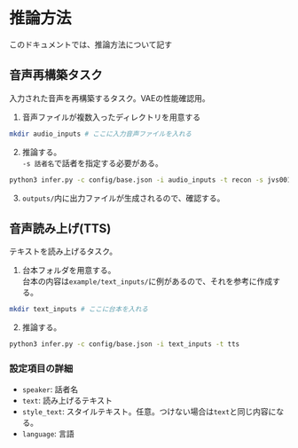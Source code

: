 # 推論方法
このドキュメントでは、推論方法について記す

## 音声再構築タスク
入力された音声を再構築するタスク。VAEの性能確認用。  

1. 音声ファイルが複数入ったディレクトリを用意する
```sh
mkdir audio_inputs # ここに入力音声ファイルを入れる
```

2. 推論する。  
`-s 話者名`で話者を指定する必要がある。 
```sh
python3 infer.py -c config/base.json -i audio_inputs -t recon -s jvs001
```

3. `outputs/`内に出力ファイルが生成されるので、確認する。

## 音声読み上げ(TTS)
テキストを読み上げるタスク。

1. 台本フォルダを用意する。  
台本の内容は`example/text_inputs/`に例があるので、それを参考に作成する。
```sh
mkdir text_inputs # ここに台本を入れる
```

2. 推論する。
```sh
python3 infer.py -c config/base.json -i text_inputs -t tts
```

### 設定項目の詳細
- `speaker`: 話者名
- `text`: 読み上げるテキスト
- `style_text`: スタイルテキスト。任意。つけない場合は`text`と同じ内容になる。
- `language`: 言語